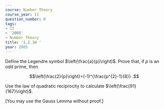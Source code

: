 ```yaml
---
course: Number Theory
course_year: II
question_number: 0
tags:
- II
- '2005'
- Number Theory
title: '1.I.1H '
year: 2005
---
```



Define the Legendre symbol $\left(\frac{a}{p}\right)$. Prove that, if $p$ is an odd prime, then

$$\left(\frac{2}{p}\right)=(-1)^{\frac{p^{2}-1}{8}} .$$

Use the law of quadratic reciprocity to calculate $\left(\frac{91}{167}\right)$.

[You may use the Gauss Lemma without proof.]